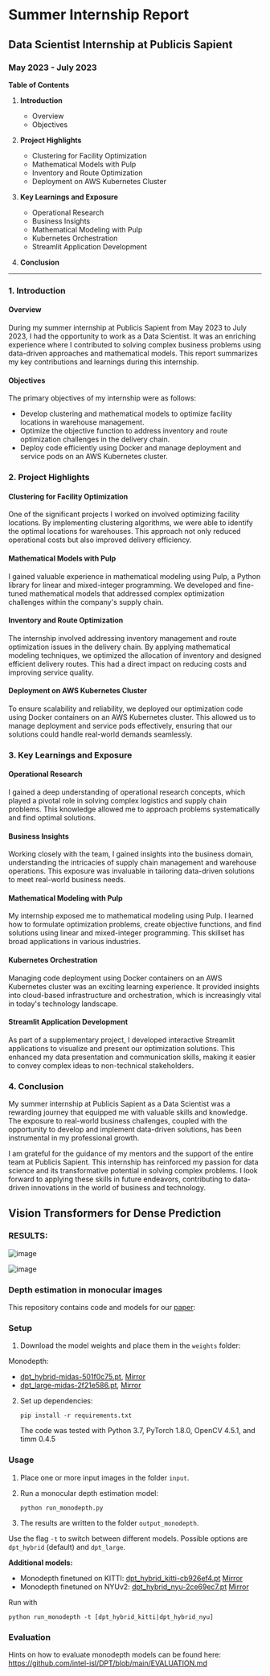 # Summer Internship Report
## Data Scientist Internship at Publicis Sapient
### May 2023 - July 2023

**Table of Contents**
1. **Introduction**
   - Overview
   - Objectives

2. **Project Highlights**
   - Clustering for Facility Optimization
   - Mathematical Models with Pulp
   - Inventory and Route Optimization
   - Deployment on AWS Kubernetes Cluster

3. **Key Learnings and Exposure**
   - Operational Research
   - Business Insights
   - Mathematical Modeling with Pulp
   - Kubernetes Orchestration
   - Streamlit Application Development

4. **Conclusion**

---

### 1. Introduction

#### Overview

During my summer internship at Publicis Sapient from May 2023 to July 2023, I had the opportunity to work as a Data Scientist. It was an enriching experience where I contributed to solving complex business problems using data-driven approaches and mathematical models. This report summarizes my key contributions and learnings during this internship.

#### Objectives

The primary objectives of my internship were as follows:

- Develop clustering and mathematical models to optimize facility locations in warehouse management.
- Optimize the objective function to address inventory and route optimization challenges in the delivery chain.
- Deploy code efficiently using Docker and manage deployment and service pods on an AWS Kubernetes cluster.

### 2. Project Highlights

#### Clustering for Facility Optimization

One of the significant projects I worked on involved optimizing facility locations. By implementing clustering algorithms, we were able to identify the optimal locations for warehouses. This approach not only reduced operational costs but also improved delivery efficiency.

#### Mathematical Models with Pulp

I gained valuable experience in mathematical modeling using Pulp, a Python library for linear and mixed-integer programming. We developed and fine-tuned mathematical models that addressed complex optimization challenges within the company's supply chain.

#### Inventory and Route Optimization

The internship involved addressing inventory management and route optimization issues in the delivery chain. By applying mathematical modeling techniques, we optimized the allocation of inventory and designed efficient delivery routes. This had a direct impact on reducing costs and improving service quality.

#### Deployment on AWS Kubernetes Cluster

To ensure scalability and reliability, we deployed our optimization code using Docker containers on an AWS Kubernetes cluster. This allowed us to manage deployment and service pods effectively, ensuring that our solutions could handle real-world demands seamlessly.

### 3. Key Learnings and Exposure

#### Operational Research

I gained a deep understanding of operational research concepts, which played a pivotal role in solving complex logistics and supply chain problems. This knowledge allowed me to approach problems systematically and find optimal solutions.

#### Business Insights

Working closely with the team, I gained insights into the business domain, understanding the intricacies of supply chain management and warehouse operations. This exposure was invaluable in tailoring data-driven solutions to meet real-world business needs.

#### Mathematical Modeling with Pulp

My internship exposed me to mathematical modeling using Pulp. I learned how to formulate optimization problems, create objective functions, and find solutions using linear and mixed-integer programming. This skillset has broad applications in various industries.

#### Kubernetes Orchestration

Managing code deployment using Docker containers on an AWS Kubernetes cluster was an exciting learning experience. It provided insights into cloud-based infrastructure and orchestration, which is increasingly vital in today's technology landscape.

#### Streamlit Application Development

As part of a supplementary project, I developed interactive Streamlit applications to visualize and present our optimization solutions. This enhanced my data presentation and communication skills, making it easier to convey complex ideas to non-technical stakeholders.

### 4. Conclusion

My summer internship at Publicis Sapient as a Data Scientist was a rewarding journey that equipped me with valuable skills and knowledge. The exposure to real-world business challenges, coupled with the opportunity to develop and implement data-driven solutions, has been instrumental in my professional growth.

I am grateful for the guidance of my mentors and the support of the entire team at Publicis Sapient. This internship has reinforced my passion for data science and its transformative potential in solving complex problems. I look forward to applying these skills in future endeavors, contributing to data-driven innovations in the world of business and technology.




## Vision Transformers for Dense Prediction

### RESULTS:

![image](https://user-images.githubusercontent.com/84759422/210115514-980d22ed-1fb0-4411-b21b-bc9e2286edab.png)

![image](https://user-images.githubusercontent.com/84759422/210115479-36c9ed10-eb81-40df-a2a9-2ceee318e9ad.png)

### Depth estimation in monocular images


This repository contains code and models for our [paper](https://arxiv.org/abs/2103.13413):


### Setup 

1) Download the model weights and place them in the `weights` folder:


Monodepth:
- [dpt_hybrid-midas-501f0c75.pt](https://github.com/intel-isl/DPT/releases/download/1_0/dpt_hybrid-midas-501f0c75.pt), [Mirror](https://drive.google.com/file/d/1dgcJEYYw1F8qirXhZxgNK8dWWz_8gZBD/view?usp=sharing)
- [dpt_large-midas-2f21e586.pt](https://github.com/intel-isl/DPT/releases/download/1_0/dpt_large-midas-2f21e586.pt), [Mirror](https://drive.google.com/file/d/1vnuhoMc6caF-buQQ4hK0CeiMk9SjwB-G/view?usp=sharing)
2) Set up dependencies: 

    ```shell
    pip install -r requirements.txt
    ```

   The code was tested with Python 3.7, PyTorch 1.8.0, OpenCV 4.5.1, and timm 0.4.5

### Usage 

1) Place one or more input images in the folder `input`.

2) Run a monocular depth estimation model:

    ```shell
    python run_monodepth.py
    ```

3) The results are written to the folder `output_monodepth`.

Use the flag `-t` to switch between different models. Possible options are `dpt_hybrid` (default) and `dpt_large`.


**Additional models:**

- Monodepth finetuned on KITTI: [dpt_hybrid_kitti-cb926ef4.pt](https://github.com/intel-isl/DPT/releases/download/1_0/dpt_hybrid_kitti-cb926ef4.pt) [Mirror](https://drive.google.com/file/d/1-oJpORoJEdxj4LTV-Pc17iB-smp-khcX/view?usp=sharing)
- Monodepth finetuned on NYUv2: [dpt_hybrid_nyu-2ce69ec7.pt](https://github.com/intel-isl/DPT/releases/download/1_0/dpt_hybrid_nyu-2ce69ec7.pt) [Mirror](https\://drive.google.com/file/d/1NjiFw1Z9lUAfTPZu4uQ9gourVwvmd58O/view?usp=sharing)

Run with 

```shell
python run_monodepth -t [dpt_hybrid_kitti|dpt_hybrid_nyu] 
```

### Evaluation

Hints on how to evaluate monodepth models can be found here: https://github.com/intel-isl/DPT/blob/main/EVALUATION.md


